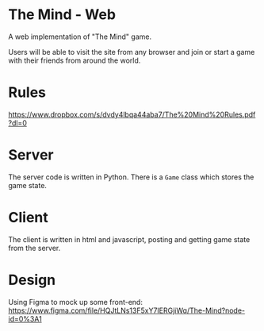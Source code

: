# The Mind - Web
A web implementation of "The Mind" game.

Users will be able to visit the site from any browser and join or start a game with their friends from around the world.

# Rules
https://www.dropbox.com/s/dvdy4lbqa44aba7/The%20Mind%20Rules.pdf?dl=0

# Server
The server code is written in Python. There is a `Game` class which stores the game state.

# Client
The client is written in html and javascript, posting and getting game state from the server.

# Design
Using Figma to mock up some front-end:
https://www.figma.com/file/HQJtLNs13F5xY7IERGjiWq/The-Mind?node-id=0%3A1
